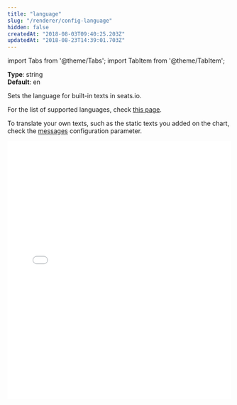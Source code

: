 ```yaml
---
title: "language"
slug: "/renderer/config-language"
hidden: false
createdAt: "2018-08-03T09:40:25.203Z"
updatedAt: "2018-08-23T14:39:01.703Z"
---
```


import Tabs from '@theme/Tabs';
import TabItem from '@theme/TabItem';

**Type**: string  
**Default**: en  

Sets the language for built-in texts in seats.io. 

For the list of supported languages, check [this page](http://support.seats.io/integrating-seats-io/multi-language-i18n-support).

To translate your own texts, such as the static texts you added on the chart, check the [messages](/docs/renderer/config-messages) configuration parameter.

<iframe width="100%" height="580" src="//jsfiddle.net/seatsio/ubvL0kzp/embedded/js,html,result/" allowfullscreen="allowfullscreen" frameborder="0"></iframe>

